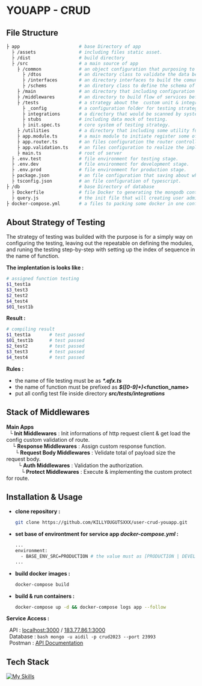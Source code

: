 
# YOUAPP - CRUD 



## File Structure
```bash
├ app                      # base Directory of app 
  ├ /assets                # including files static asset.
  ├ /dist                  # build directory 
  ├ /src                   # a main source of app 
    ├ /common              # an object configuration that purposing to comunicated the data.
      ├ /dtos              # an directory class to validate the data before it write to databases.
      ├ /interfaces        # an directory interfaces to build the comunicate between any data to shema object of databases.
      ├ /schems            # an diretory class to define the schema of databases.
    ├ /main                # an directory that including configuration API.
    ├ /middlewares         # an directory to build flow of services before it really executed.
    ├ /tests               # a strategy about the  custom unit & integrations testing, that i named it as a "Awesome Sequential Testing".
      ├ _config            # a configuration folder for testing strategy. 
      ├ integrations       # a directory that would be scanned by system while running the test stage.
      ├ stubs              # including data mock of testing.
      ├ init.spec.ts       # core system of testing strategy. 
    ├ /utilities           # a directory that including some utility function.
    ├ app.module.ts        # a main module to initiate register some of configurations.
    ├ app.router.ts        # an files configuration the router controllers.
    ├ app.validation.ts    # an files configuration to realize the implement of stack middlewares.
    ├ main.ts              # root of server
  ├ .env.test              # file environment for testing stage.
  ├ .env.dev               # file environment for development stage.
  ├ .env.prod              # file environment for production stage.
  ├ package.json           # an file configuration that saving about whatever modules used.
  ├ tsconfig.json          # an file configuration of typescript. 
├ /db                      # base Directory of database
  ├ Dockerfile             # file Docker to generating the mongodb container.
  ├ query.js               # the init file that will creating user admin on every stage environment.
├ docker-compose.yml       # a files to packing some docker in one configurations file.
```
## About Strategy of Testing
The strategy of testing was builded with the
purpose is for a simply way on configuring the 
testing, leaving out the repeatable on defining the modules, and runing the testing step-by-step with setting up the index of sequence in the name of function.

**The implentation is looks like :**
```bash
# assigned function testing
$1_test1a
$3_test3
$2_test2
$4_test4
$01_test1b
```

**Result :**
```bash
# compiling result
$1_test1a       # test passed
$01_test1b      # test passed
$2_test2        # test passed
$3_test3        # test passed
$4_test4        # test passed
```

**Rules :**
- the name of file testing must be as **_*.afx.ts_**
- the name of function must be prefixed as **_$([0-9]+)_<function_name>**
- put all config test file inside directory **_src/tests/integrations_**
## Stack of Middlewares

**Main Apps**  
&nbsp;&nbsp;**└ Init Middlewares** : Init informations of http request client & get load the config custom validation of route.   
&nbsp;&nbsp;&nbsp;&nbsp;**└ Response Middlewares** : Assign custom response function.  
&nbsp;&nbsp;&nbsp;&nbsp;&nbsp;&nbsp;**└ Request Body Middlewares** : Velidate total of payload size the request body.  
&nbsp;&nbsp;&nbsp;&nbsp;&nbsp;&nbsp;&nbsp;&nbsp;**└ Auth Middlewares** : Validation the authorization.   
&nbsp;&nbsp;&nbsp;&nbsp;&nbsp;&nbsp;&nbsp;&nbsp;&nbsp;&nbsp;**└ Protect Middlewares**  : Execute & implementing the custom protect for route.

## Installation & Usage

- **clone repository :**
    ```bash
    git clone https://github.com/KILLYOUGUTSXXX/user-crud-youapp.git
    ```
- **set base of environtment for service app _docker-compose.yml_ :**
    ```bash
    ...
    environment:
      - BASE_ENV_SRC=PRODUCTION # the value must as [PRODUCTION | DEVELOPMENT]
    ...
    ```
- **build docker images :**
    ```bash
    docker-compose build
    ```
- **build & run containers :**
    ```bash
    docker-compose up -d && docker-compose logs app --follow
    ```
**Service Access :**

&nbsp;&nbsp;API : [localhost:3000](localhost:3000) / [183.77.86.1:3000](183.77.86.1)  
&nbsp;&nbsp;Database :
    ```bash
    mongo -u aidil -p crud2023 --port 23993
    ```  
&nbsp;&nbsp;Postman : [API Documentation](https://documenter.getpostman.com/view/22370182/2s93zCZ1Be)

## Tech Stack
[![My Skills](https://skillicons.dev/icons?i=nodejs,nest,docker,bash,ts,js)](https://skillicons.dev)